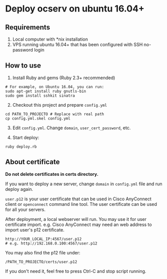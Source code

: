 # Deploy ocserv on ubuntu 16.04+

## Requirements

1. Local computer with *nix installation
2. VPS running ubuntu 16.04+ that has been configured with SSH no-password login

## How to use

1. Install Ruby and gems (Ruby 2.3+ recommended)

```
# For example, on Ubuntu 16.04, you can run:
sudo apt-get install ruby gnutls-bin
sudo gem install sshkit sinatra
```

2. Checkout this project and prepare `config.yml`

```
cd PATH_TO_PROJECTO # Replace with real path
cp config.yml.skel config.yml
```

3. Edit `config.yml`. Change `domain`, `user_cert_password`, etc.

4. Start deploy:

```
ruby deploy.rb
```

## About certificate

**Do not delete certificates in certs directory.**

If you want to deploy a new server, change `domain` in `config.yml` file and run deploy again.

`user.p12` is your user certificate that can be used in Cisco AnyConnect client or `openconnect` command line tool. The user certificate can be used for all your servers.

After deployment, a local webserver will run. You may use it for user certificate import. e.g. Cisco AnyConnect may need an web address to import user's p12 certificate.

```
http://YOUR_LOCAL_IP:4567/user.p12
# e.g. http://192.168.0.100:4567/user.p12
```

You may also find the p12 file under:

```
/PATH_TO_PROJECTO/certs/user.p12
```

If you don't need it, feel free to press Ctrl-C and stop script running.


